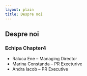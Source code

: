 ```yaml
---
layout: plain
title: Despre noi
---
```


## Despre noi

### Echipa Chapter4

* Raluca Ene – Managing Director
* Marina Constanda – PR Execturive
* Andra Iacob – PR Executive
